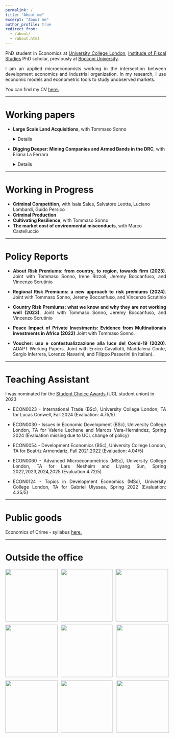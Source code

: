 ```yaml
---
permalink: /
title: "About me"
excerpt: "About me"
author_profile: true
redirect_from: 
  - /about/
  - /about.html
---
```




<p style='text-align: justify;'> PhD student in Economics at <a href="https://www.ucl.ac.uk/economics/ucl-department-economics"> University College London</a>, <a href="https://ifs.org.uk"> Institude of Fiscal Studies</a> PhD scholar, previously at <a href="https://www.unibocconi.it/wps/wcm/connect/Bocconi/SitoPubblico_IT/Albero+di+navigazione/Home/"> Bocconi University</a>. </p>

<p style='text-align: justify;'> 	I am an applied microeconomists working in the intersection between development economics and industrial organization. In my research, I use economic models and econometric tools to study unobserved markets.</p>

<p style='text-align: justify;'> You can find my CV <a href="https://davidezufacchi.github.io/cv_122024.pdf"> here. </a> </p>

- - - -

Working papers 
===========================

* <b>Large Scale Land Acquisitions</b>, with Tommaso Sonno
  <details>
    <summary>Details</summary>
    
    <p style='text-align: justify;'><b>Abstract</b>: This paper studies large scale land acquisitions and its local effects. We exploit an exogenous increase in large scale land acquisitions due to the Ebola epidemic in Liberia. The health crisis has relaxed the acquisition constraint of palm oil companies diverting the attention towards the emergency. We find a large increase in palm oil production associated with a 1428% increase in palm oil exports. This is driven by an expansion in the hectares dedicated to this production, rather than an increase in the productivity of land. At the same time, we don’t observe any decrease in the land dedicated to other crops. This increase in production is associated with an increased pollution, as expected, but has modest/no effects on the local economy.</p>
    
    <p style='text-align: justify;'><b>Presented at</b>: Bologna University, Ghent University (ETSG), Bocconi University (LEAP seminar), Online Political Economy Seminar Series, Universitat Autonoma de Barcelona (Jamboree seminar), University College London, Queen Mary University of London</p>
    
    <p style='text-align: justify;'><b>Press</b>: <a href="https://blogs.lse.ac.uk/africaatlse/2022/03/18/how-multinationals-exploited-a-health-ebola-crisis-accelerate-deforestation-liberia-capitalism/">Africa at LSE</a></p>
  </details>

* <b>Digging Deeper: Mining Companies and Armed Bands in the DRC</b>, with Eliana La Ferrara
  <details>
    <summary>Details</summary>
    
    <p style='text-align: justify;'><b>Abstract</b>: We investigate the relationship between armed groups and large-scale mining firms in the Democratic Republic of Congo using geo-referenced data from 2000 to 2015. The pattern of interactions between armed bands and concession owners significantly deviates from a random benchmark. To understand the reasons behind this non-randomness, we develop a statistical test that assesses the plausibility of different explanations based on the observed data. Our results indicate that an active relationship is the only scenario consistent with the pattern of repeated interactions. We further explore the nature of these relationships and find evidence supporting the existence of two types of equilibria, depending on the type of mineral extracted in the concession. The first is a cooperative equilibrium, where armed groups provide services to mining firms, including clearing the territory of competing groups. The second is an adversarial equilibrium, where companies and militias compete for natural resources, leading to increased violence around the concessions.</p>
    
    <p style='text-align: justify;'><b>Presented at</b>: Harvard PolEcon Seminar, Harvard Kennedy School Seminar, Harvard Kennedy School (PIEP Conference), Washington University (PECO), University College London, Bocconi-LSE joint Crime seminar, ENS Lyon, Toulouse School of Economics, CEPR Paris Symposium 2023, CEPR-RPN on Geoeconomics and RPN on Preventing Conflict: Policies for Peace</p>
  </details>

- - - -

Working in Progress 
===========================
      
      
* <b>Criminal Competition</b>, with Isaia Sales, Salvatore Leotta, Luciano Lombardi, Guido Persico
* <b>Criminal Production</b>
* <b>Cultivating Resilience</b>, with Tommaso Sonno
* <b>The market cost of environmental misconducts</b>, with Marco Castelluccio

- - - -

Policy Reports
===========================

 * <p style='text-align: justify;'><b>About Risk Premiums: from country, to region, towards firm (2025)</b>. Joint with Tommaso Sonno, Irene Rizzoli, Jeremy Boccanfuso, and Vincenzo Scrutinio 

 * <p style='text-align: justify;'><b>Regional Risk Premiums: a new approach to risk premiums (2024)</b>. Joint with Tommaso Sonno, Jeremy Boccanfuso, and Vincenzo Scrutinio 
      
* <p style='text-align: justify;'><b>Country Risk Premiums: what we know and why they are not working well (2023)</b>. Joint with Tommaso Sonno, Jeremy Boccanfuso, and Vincenzo Scrutinio 
      
 * <p style='text-align: justify;'><b>Peace Impact of Private Investments: Evidence from Multinationals investments in Africa (2022)</b> Joint with Tommaso Sonno. 

 * <p style='text-align: justify;'><b>Voucher: uso e contestualizzazione alla luce del Covid-19 (2020)</b>. ADAPT Working Papers. Joint with Enrico Cavallotti, Maddalena Conte, Sergio Inferrera, Lorenzo Navarini, and Filippo Passerini (in Italian).


- - - -

Teaching Assistant
=======

I was nominated for the <a href="https://studentsunionucl.org/student-choice-awards-2023-roll-of-honour"> Student Choice Awards </a> (UCL student union) in 2023 

* <p style='text-align: justify;'> ECON0023 - International Trade (BSc), University College London, TA for Lucas Conwell, Fall 2024 (Evaluation: 4.75/5) </p>

* <p style='text-align: justify;'> ECON0030 - Issues in Economic Development (BSc), University College London, TA for Valerie Lechene and Marcos Vera-Hernández, Spring 2024 (Evaluation missing due to UCL change of policy)</p>

* <p style='text-align: justify;'> ECON0054 - Development Economics (BSc), University College London, TA for Beatriz Armendariz, Fall 2021,2022 (Evaluation: 4.04/5) </p>

* <p style='text-align: justify;'> ECON0060 - Advanced Microeconometrics (MSc), University College London, TA for Lars Nesheim and Liyang Sun, Spring 2022,2023,2024,2025 (Evaluation 4.72/5) </p>

* <p style='text-align: justify;'> ECON0124 - Topics in Development Economics (MSc), University College London, TA for Gabriel Ulyssea, Spring 2022 (Evaluation: 4.35/5) </p>

- - - -

Public goods
=======

<p style='text-align: justify;'> Economics of Crime - syllabus <a href="https://davidezufacchi.github.io/Syllabus economics of crime public.pdf"> here. </a> </p>

- - - -

Outside the office
=======

<html lang="en">
<head>
<meta charset="UTF-8">
<meta name="viewport" content="width=device-width, initial-scale=1.0">
<style>
    .gallery {
        display: grid;
        grid-template-columns: repeat(3, 1fr);
        gap: 10px;
    }
    .image {
        width: 100%;
        height: auto;
    }
</style>
</head>
<body>
<div class="gallery">
    <img width="250" height="250" src="/DavideZufacchi.github.io/1. monte faito.png" class="image" > 
    <img width="250" height="250" src="/DavideZufacchi.github.io/2. monte faito.png" class="image" > 
    <img width="250" height="250" src="/DavideZufacchi.github.io/3. sentiero degli dei.png" class="image" >
    <img align="left" width="250" height="250" src="/DavideZufacchi.github.io/4. lazzaro da cese.png" class="image">
    <img align="center" width="250" height="250" src="/DavideZufacchi.github.io/5. valle delle ferriere.png" class="image">
    <img align="right" width="250" height="250" src="/DavideZufacchi.github.io/6. monte dei lupi.png" class="image">
    <img align="left" width="250" height="250" src="/DavideZufacchi.github.io/7. monte luppia.png" class="image">
    <img align="center" width="250" height="250" src="/DavideZufacchi.github.io/8. lattani.png" class="image">
  <img align="right" width="250" height="250" src="/DavideZufacchi.github.io/9. loughton.png" class="image">
</div>
</body>
</html>


